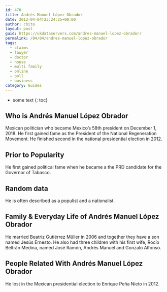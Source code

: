 ```yaml
---
id: 470
title: Andrés Manuel López Obrador
date: 2012-04-04T23:24:25+00:00
author: chito
layout: post
guid: https://ukdataservers.com/andres-manuel-lopez-obrador/
permalink: /04/04/andres-manuel-lopez-obrador
tags:
  - claims
  - lawyer
  - doctor
  - house
  - multi family
  - online
  - poll
  - business
category: Guides
---
```


* some text
{: toc}


## Who is  Andrés Manuel López Obrador
                  
                  
                  
Mexican politician who became Mexico&#8217;s 58th president on December 1, 2018. He first gained fame as the President of the National Regeneration Movement. He finished second in the national presidential election in 2012. 
                  
                
                
                
## Prior to Popularity 
                  
                  
                  
He first gained political fame when he became a the PRD candidate for the Governor of Tabasco.
                  
                
                
                
## Random data 
                  
                  
                  
He is often described as a populist and a nationalist.
                  
                
                
                
## Family & Everyday Life of Andrés Manuel López Obrador
                  
                  
                  
He married Beatriz Gutiérrez Müller in 2006 and together they have a son named Jesús Ernesto. He also had three children with his first wife, Rocío Beltrán Medina, named José Ramón, Andrés Manuel and Gonzalo Alfonso. 
                  
                
                
                
## People Related With  Andrés Manuel López Obrador
                  
                  
                  
He lost in the Mexican presidential election to Enrique Peña Nieto in 2012.
                  
                
              
            
          
          
          
    
    
  
